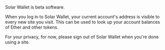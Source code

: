 Solar Wallet is beta software. 

When you log in to Solar Wallet, your current account's address is visible to every new site you visit. This can be used to look up your account balances of Ether and other tokens.

For your privacy, for now, please sign out of Solar Wallet when you're done using a site.

